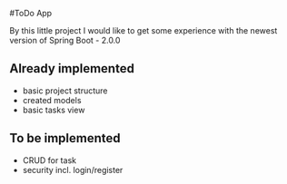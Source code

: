 #ToDo App

By this little project I would like to get some experience with the newest version of Spring Boot - 2.0.0

## Already implemented
- basic project structure
- created models
- basic tasks view

## To be implemented
- CRUD for task
- security incl. login/register
